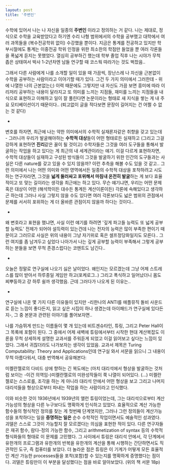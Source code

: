 ```yaml
---
layout: post
title: '주변인'
---
```


수학에 있어서 나는 나 자신을 일종의 **주변인** 이라고 정의하는 거 같다. 나는 제대로, 정식으로 수학을 교육받았다고 하기엔 수리 나형 범위에서의 수학을 공부했고 대학에서 여러 과목들을 (복수전공학위 없이) 수강했을 뿐이다. 지금은 통계를 전공하고 있지만 학부시절에도 통계는 이중전공 학위 인정을 위한 최소한의 학점만 들었을 뿐 여러 각론들을 폭넓게 듣지는 못했었다. 열심히 공부하긴 했는데 학부 졸업 직후 나는 시야가 무척 좁은 상태여서 박사 1-2년차엔 남들 연구할 때 코스웍 따라가는 것도 벅찼음..

그래서 다른 사람에게 나를 소개할 일이 있을 때 가끔씩, 장난스레 나 자신을 근본없이 수학을 공부하는 사람이라고 이야기할 때가 있다. 그건 두 가지 의미에서 그러한데 - 위에 나열한 나의 근본없는(;) 이력 때문에도 그렇지만 내 자신도 가끔 보면 흥미에 따라 이리저리 공부하는 내용이 달라지고 또 의미를 느끼는 지점들, 재미를 느끼는 지점들을 내 식으로 표현하고 이해하고 일이 잘 풀린다면 논문이라는 형태로 새 지식을 쌓는 게 내 주요 모티베이션이기 때문이다.. (퇴고없이 글을 적다보면 문장이 길어지는 건 어쩔 수 없는 것 같다)

-

변호를 하자면, 최근에 나는 약한 의미에서의 수학적 실재론자같은 취향을 갖고 있는데 - 그러니까 우리가 발굴해야하는 **수학적 대상**들이 어떤 형태로든 실재하고 (그리고 그걸 강하게 표현하면 **진리**같은 꼴이 될 것이고) 수학자들은 그것을 여러 도구들을 통해서 발굴하는 작업을 하고 있다는 게 최근의 내 세계관이라는 얘기. 이걸 다르게 표현하자면, 수학적 대상들이 실재하고 구성된 방식들이 그것을 발굴하기 위한 인간의 도구들과는 사실은 다른 nature를 갖고 있을 수 있지 않을까? 이런 추측을 해볼 수도 있을 것 같고.. 그런 의미에서 나는 어떤 의미와 어떤 영역에서든 일종의 수학적 대상을 포착하려고 시도하는 연구자라면, 그것을 **넓게 둘러싸고 포위해서 마침내 온전히 발굴**하는 게 보다 효율적이고 또 맞는 길이라는 생각을 최근에는 하고 있다. 무슨 얘기냐면, 우리는 어떤 문제 혹은 대상이 어떤 (해석학이든 대수든 통계든 계산이론이든) 각론에 속해있다고 생각하곤 하는데 그러나 사실 그렇지 않을 수도 있다면 여러 각론보다도 넓은 범위의 관점에서 문제를 서서히 포위하는 게 더 올바른 관점이지 않을까 하다는 것이다..

-

왜 변호라고 표현을 했냐면, 사실 이런 얘기를 하려면 '깊게 파고들 능력도 또 넓게 공부할 능력도' 전제가 되어야 설득력이 있는건데 나는 전자의 능력은 많이 부족한 편이기 때문이고 그러므로 사실은 위의 내용이 그냥 자기위로 혹은 셀프정당화일지도 모른다.. 그런 여지를 좀 남겨두고 싶었다 나아가서 나는 깊게 공부할 능력이 부족해서 그렇게 공부하는 분들을 보면 무척 존경스럽다는 코멘트도 남긴다..

-

오늘은 정말로 연구실에 나오기 싫은 날이었다. 왜인지는 모르겠는데 그냥 어제 스트레스를 많이 받아서 하루종일 게임만 하고(포케로그..) 그리고 폭식하고 일어났더니 몸도 찌뿌둥하고 걍 하루 쉴까 생각했음. 근데 그러다가 나오게 된 이유는..

-

연구실에 나온 몇 가지 다른 이유들이 있지만 -리한나의 ANTI를 애플뮤직 돌비 사운드로 듣는 느낌이 좋다든지, 읽고 싶은 시집이 하나 생겼는데 아이패드가 연구실에 있다든지-, 그 중 본문과 관련된 이야기를 풀어보자면.. 

나를 가슴뛰게 만드는 이름들이 몇 개 있는데 비트겐슈타인, 튜링, 그리고 Peter Hall이 그 목록에 포함이 된다. 그 중에서 어제 새벽에 튜링에서부터 시작한 현대 계산복잡도 이론을 무척 상세하게 설명한 교과서를 주워듣게 되었고 이걸 읽어보고 싶다는 느낌이 있었다. 그래서 귀찮더라도 나가보자는 생각이 있었음. 교과서 제목은 Turing Computability: Theory and Applications인데 연구실 와서 서문을 읽으니 그 내용이 무척 아름다워서, 대충 번역해서 공유해본다:

미켈란젤로의 다비드 상에 향하는 긴 복도에는 (마치 대리석에서 형상을 발굴하는 것처럼 보이는 -이건 의역임-)미켈란젤로의 미완성작들이 쭉 나열이 되어있다. (...) 
미켈란젤로는 스스로를, 조각을 하는 게 아니라 대리석 안에서 어떤 형상을 보고 그리고 나머지 대리석들을 형상으로부터 파내는 작업을 하는 사람이라고 인식했다.

이와 비슷한 것이 1936년에서 1939년의 앨런 튜링이었는데, 그는 대리석으로부터 계산가능성의 형상을 다른 누구보다도 명확하게 인식하고 있었다. 효율적으로 계산 가능한 함수들의 형식적인 정의를 찾는 게 첫번째 단계엿지만, 그러나 그런 정의들이 계산가능성을 포착하다는 일을 **증명하는 일은** 순수 수학적인 작업이면서도 예술적인 성과였다. 괴델은 스스로 그것이 가능할지 잘 모르겠다는 의심을 표현한 적이 있다. 다른 연구자들은 재귀 함수, 람다-정의 가능한 함수, 그리고 arithmetization of syntax 등의 수학적 형식화들의 형태로 이 문제를 고민했다. 그 사이에서 튜링은 대리석 안에서, 각 단계에서 유한개의 프로그램과 유한개의 반복을 유한개의 계산을 통해 시행하는 간단하면서도 직관적인 도구, 즉 컴퓨터를 보았다. 더 놀라운 점은 튜링은 이 기계가 어떻게 모든 효율적인 계산 가능한 processes들을 포착(포함)할 수 있는지를 명확하게 증명했다는 점이다. 괴델은 튜링만이 이 부분을 달성했다는 점을 바로 알아보았다. (위의 책 서문 18p)




